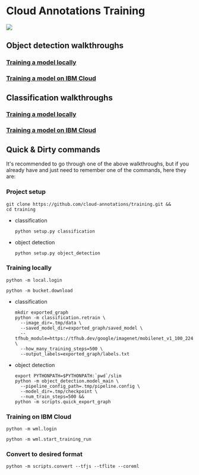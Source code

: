 # Cloud Annotations Training
![](https://cloud-annotations.github.io/training/object-detection/assets/main.png)

## Object detection walkthroughs
### [Training a model locally](https://cloud-annotations.github.io/training/object-detection/)
### [Training a model on IBM Cloud](https://cloud-annotations.github.io/training/object-detection/wml/)

## Classification walkthroughs
### [Training a model locally](https://cloud-annotations.github.io/training/classification/)
### [Training a model on IBM Cloud](https://cloud-annotations.github.io/training/classification/wml/)

## Quick & Dirty commands
It's recommended to go through one of the above walkthroughs, but if you already have and just need to remember one of the commands, here they are:

### Project setup
```
git clone https://github.com/cloud-annotations/training.git &&
cd training
```

* classification
  ```
  python setup.py classification
  ```
* object detection
  ```
  python setup.py object_detection
  ```

### Training locally
```
python -m local.login
```
```
python -m bucket.download
```

* classification
  ```
  mkdir exported_graph
  python -m classification.retrain \
    --image_dir=.tmp/data \
    --saved_model_dir=exported_graph/saved_model \
    --tfhub_module=https://tfhub.dev/google/imagenet/mobilenet_v1_100_224/feature_vector/1 \
    --how_many_training_steps=500 \
    --output_labels=exported_graph/labels.txt
  ```
* object detection
  ```
  export PYTHONPATH=$PYTHONPATH:`pwd`/slim
  python -m object_detection.model_main \
    --pipeline_config_path=.tmp/pipeline.config \
    --model_dir=.tmp/checkpoint \
    --num_train_steps=500 &&
  python -m scripts.quick_export_graph
  ```

### Training on IBM Cloud
```
python -m wml.login
```
```
python -m wml.start_training_run
```

### Convert to desired format
```
python -m scripts.convert --tfjs --tflite --coreml
```
